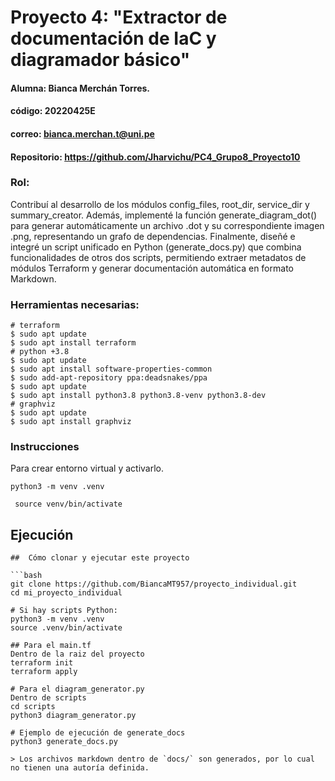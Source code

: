 # Proyecto 4: "Extractor de documentación de IaC y diagramador básico"
#### Alumna: Bianca Merchán Torres.
#### código: 20220425E
#### correo: bianca.merchan.t@uni.pe
#### Repositorio: https://github.com/Jharvichu/PC4_Grupo8_Proyecto10

### Rol: 

Contribuí al desarrollo de los módulos config_files, root_dir, service_dir y summary_creator. Además, implementé la función generate_diagram_dot() para generar automáticamente un archivo .dot y su correspondiente imagen .png, representando un grafo de dependencias. Finalmente, diseñé e integré un script unificado en Python (generate_docs.py) que combina funcionalidades de otros dos scripts, permitiendo extraer metadatos de módulos Terraform y generar documentación automática en formato Markdown.


### Herramientas necesarias:

```
# terraform
$ sudo apt update
$ sudo apt install terraform
# python +3.8 
$ sudo apt update
$ sudo apt install software-properties-common
$ sudo add-apt-repository ppa:deadsnakes/ppa
$ sudo apt update
$ sudo apt install python3.8 python3.8-venv python3.8-dev
# graphviz
$ sudo apt update
$ sudo apt install graphviz
```

### Instrucciones

Para crear entorno virtual y activarlo.
```
python3 -m venv .venv
```

```
 source venv/bin/activate
 ```


## Ejecución
```
##  Cómo clonar y ejecutar este proyecto

```bash
git clone https://github.com/BiancaMT957/proyecto_individual.git
cd mi_proyecto_individual

# Si hay scripts Python:
python3 -m venv .venv
source .venv/bin/activate

## Para el main.tf
Dentro de la raiz del proyecto
terraform init
terraform apply

# Para el diagram_generator.py
Dentro de scripts
cd scripts
python3 diagram_generator.py

# Ejemplo de ejecución de generate_docs
python3 generate_docs.py

> Los archivos markdown dentro de `docs/` son generados, por lo cual no tienen una autoría definida. 
